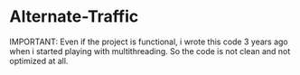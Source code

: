 # Alternate-Traffic
IMPORTANT: Even if the project is functional, i wrote this code 3 years ago when i started playing with multithreading. So the code is not clean and not optimized at all.
